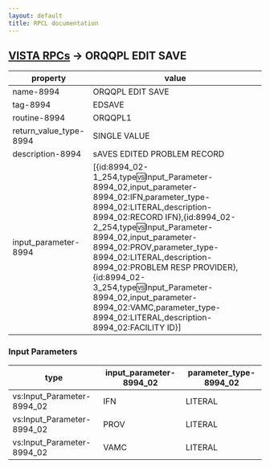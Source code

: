 ```yaml
---
layout: default
title: RPCL documentation
---
```




## [VISTA RPCs](TableOfContent.md) &#8594; ORQQPL EDIT SAVE 

 property | value 
--- | --- 
 name-8994 | ORQQPL EDIT SAVE
 tag-8994 | EDSAVE
 routine-8994 | ORQQPL1
 return_value_type-8994 | SINGLE VALUE
 description-8994 | sAVES EDITED PROBLEM RECORD
 input_parameter-8994 | [{id:8994_02-1_254,type:vs:Input_Parameter-8994_02,input_parameter-8994_02:IFN,parameter_type-8994_02:LITERAL,description-8994_02:RECORD IFN},{id:8994_02-2_254,type:vs:Input_Parameter-8994_02,input_parameter-8994_02:PROV,parameter_type-8994_02:LITERAL,description-8994_02:PROBLEM RESP PROVIDER},{id:8994_02-3_254,type:vs:Input_Parameter-8994_02,input_parameter-8994_02:VAMC,parameter_type-8994_02:LITERAL,description-8994_02:FACILITY ID}]

### Input Parameters

| type | input_parameter-8994_02 | parameter_type-8994_02 | 
| --- | --- | --- | 
| vs:Input_Parameter-8994_02 | IFN | LITERAL | 
| vs:Input_Parameter-8994_02 | PROV | LITERAL | 
| vs:Input_Parameter-8994_02 | VAMC | LITERAL | 